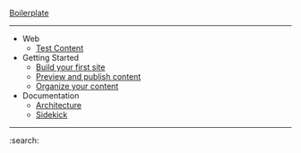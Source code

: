 [Boilerplate](https://main--aem-boilerplate--adobe.hlx.page/)

---

- Web
  - [Test Content](https://main--aem-boilerplate--adobe.hlx.page/test-content)
- Getting Started
  - [Build your first site](https://main--aem-boilerplate--adobe.hlx.page/)
  - [Preview and publish content](https://main--aem-boilerplate--adobe.hlx.page/)
  - [Organize your content](https://main--aem-boilerplate--adobe.hlx.page/)
- Documentation
  - [Architecture](https://main--aem-boilerplate--adobe.hlx.page/)
  - [Sidekick](https://main--aem-boilerplate--adobe.hlx.page/)

---

:search:
